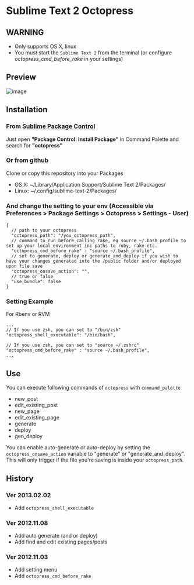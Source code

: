 # Sublime Text 2 Octopress

## WARNING

- Only supports OS X, linux
- You must start the `Sublime Text 2` from the terminal (or configure *octopress_cmd_before_rake* in your settings)

## Preview
![image](https://lh3.googleusercontent.com/-yFnkYy_h9bo/UHlZwhPHNKI/AAAAAAAACCE/njGTdOMnoD8/s800/Screen%2520Shot%25202012-10-13%2520at%252020.33.03.png)

## Installation
### From [Sublime Package Control](http://wbond.net/sublime_packages/package_control)
Just open **"Package Control: Install Package"** in Command Palette and search for **"octopress"**

### Or from github
Clone or copy this repository into your Packages
- OS X: ~/Library/Application Support/Sublime Text 2/Packages/
- Linux: ~/.config/sublime-text-2/Packages/

### And change the setting to your env (Accessible via Preferences > Package Settings > Octopress > Settings - User)
```
{
  // path to your octopress
  "octopress_path": "/you_octopress_path",	
  // command to run before calling rake, eg source ~/.bash_profile to set up your local environment inc paths to ruby, rake etc.
  "octopress_cmd_before_rake" : "source ~/.bash_profile",
  // set to generate, deploy or generate_and_deploy if you wish to have your changes generated into the /public folder and/or deployed upon file save
  "octopress_onsave_action": "",
  // true or false
  "use_bundle": false
}
```

### Setting Example

For Rbenv or RVM

```
...
// If you use zsh, you can set to "/bin/zsh"
"octopress_shell_executable": "/bin/bash",

// If you use zsh, you can set to "source ~/.zshrc"
"octopress_cmd_before_rake" : "source ~/.bash_profile",
...
```

## Use
You can execute following commands of `octopress` with `command_palette`
- new_post
- edit_existing_post
- new_page
- edit_existing_page
- generate
- deploy
- gen_deploy

You can enable auto-generate or auto-deploy by setting the ```octopress_onsave_action``` variable to "generate" or "generate_and_deploy". This will only trigger if the file you're saving is inside your ```octopress_path```.

## History

### Ver 2013.02.02
- Add `octopress_shell_executable`

### Ver 2012.11.08
- Add auto generate (and or deploy) 
- Add find and edit existing pages/posts

### Ver 2012.11.03
- Add setting menu
- Add `octopress_cmd_before_rake`
